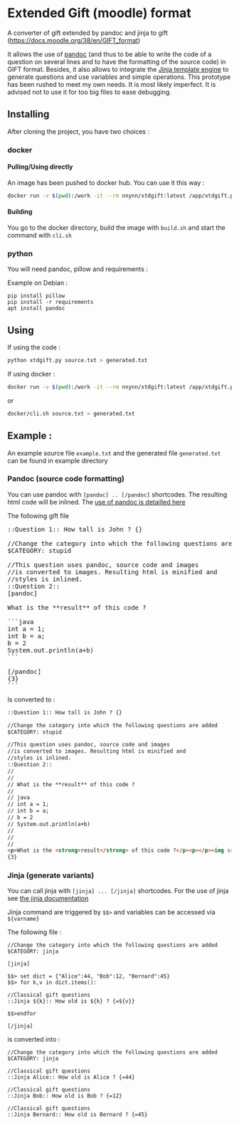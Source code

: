 # Extended Gift (moodle) format

A converter of gift extended by pandoc and jinja to gift (https://docs.moodle.org/38/en/GIFT_format)

It allows the use of [pandoc](https://pandoc.org) (and thus to be able to write the code of a question on several lines and to have the formatting of the source code) in GIFT format. Besides, it also allows to integrate the [Jinja template engine](https://jinja.palletsprojects.com/en/2.11.x/) to generate questions and use variables and simple operations. This prototype has been rushed to meet my own needs. It is most likely imperfect. It is advised not to use it for too big files to ease debugging.

## Installing

After cloning the project, you have two choices :

### docker

#### Pulling/Using directly

An image has been pushed to docker hub. You can use it this way :

```bash
docker run -v $(pwd):/work -it --rm nnynn/xtdgift:latest /app/xtdgift.py filetoconvert.txt > converted.txt
```

#### Building 
You go to the docker directory, build the image with `build.sh` and start the command with `cli.sh`




### python
You will need pandoc, pillow and requirements :

Example on Debian :
```shell
pip install pillow
pip install -r requirements
apt install pandoc
```

## Using

If using the code :
```bash
python xtdgift.py source.txt > generated.txt
```

If using docker :

```bash
docker run -v $(pwd):/work -it --rm nnynn/xtdgift:latest /app/xtdgift.py filetoconvert.txt > converted.txt
```

or

```bash
docker/cli.sh source.txt > generated.txt
```


## Example :

An example source file `example.txt` and the generated file `generated.txt` can be found in example directory

### Pandoc (source code formatting)

You can use pandoc with `[pandoc] .. [/pandoc]` shortcodes. The resulting html code will be inlined.
The [use of pandoc is detailled here](https://pandoc.org/demos.html)


The following gift file 
<pre>
::Question 1:: How tall is John ? {}

//Change the category into which the following questions are added
$CATEGORY: stupid

//This question uses pandoc, source code and images
//is converted to images. Resulting html is minified and
//styles is inlined.
::Question 2::
[pandoc]

What is the **result** of this code ?

```java
int a = 1;
int b = a;
b = 2
System.out.println(a+b)
```

[/pandoc]
{3}
```
</pre>

Is converted to :

```html
::Question 1:: How tall is John ? {}

//Change the category into which the following questions are added
$CATEGORY: stupid

//This question uses pandoc, source code and images
//is converted to images. Resulting html is minified and
//styles is inlined.
::Question 2::
// 
// 
// What is the **result** of this code ?
// 
// java
// int a = 1;
// int b = a;
// b = 2
// System.out.println(a+b)
// 
// 
// 
<p>What is the <strong>result</strong> of this code ?</p><p></p><img src="data:image/png;base64,iVBORw0KGgoAAAANSUhEUgAAATMAAABgCAIAAAD+VwLkAAAXUUlEQVR4nO2deVwT19rHTwhJhrCEVSKyCChKxCBLFVFBRS2L1aBQpbRXVKRVKqX3vXr9vNYderX2VYtaxArqFaPGUtzADQVEFIGyC2g0oGFfQtgjEHj/GJtGcJmQgQQ8308+7Zkzc57zHMyTM2eZ3xAEgudgeDl .....">
{3}
```

### Jinja (generate variants)

You can call jinja with `[jinja] ... [/jinja]` shortcodes. For the use of jinja see [the jinja documentation](https://jinja.palletsprojects.com/en/2.11.x/)

Jinja command are triggered by `$$>` and variables can be accessed via `${varname}`


The following file :
```
//Change the category into which the following questions are added
$CATEGORY: jinja

[jinja]

$$> set dict = {"Alice":44, "Bob":12, "Bernard":45}
$$> for k,v in dict.items():

//Classical gift questions
::Jinja ${k}:: How old is ${k} ? {=${v}}

$$>endfor

[/jinja]
```

is converted into :

```
//Change the category into which the following questions are added
$CATEGORY: jinja

//Classical gift questions
::Jinja Alice:: How old is Alice ? {=44}

//Classical gift questions
::Jinja Bob:: How old is Bob ? {=12}

//Classical gift questions
::Jinja Bernard:: How old is Bernard ? {=45}

```


